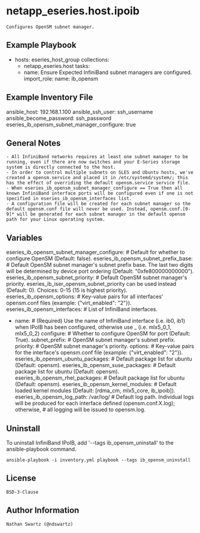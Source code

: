netapp_eseries.host.ipoib
=========
    Configures OpenSM subnet manager.

Example Playbook
----------------
- hosts: eseries_host_group
  collections:
    - netapp_eseries.host
  tasks:
    - name: Ensure Expected InfiniBand subnet managers are configured.
      import_role:
        name: ib_opensm

Example Inventory File
----------------------
ansible_host: 192.168.1.100
ansible_ssh_user: ssh_username
ansible_become_password: ssh_password
eseries_ib_opensm_subnet_manager_configure: true

General Notes
-------------
    - All InfiniBand networks requires at least one subnet manager to be running, even if there are now switches and your E-Series storage system is directly connected to the host.
    - In order to control multiple subnets on SLES and Ubuntu hosts, we've created a opensm.service and placed it in /etc/systemd/system/; this has the effect of overriding the default opensm.service service file.
    - When eseries_ib_opensm_subnet_manager_configure == True then all known InfiniBand interface ports will be configured even if one is not specified in eseries_ib_opensm_interfaces list.
    - A configuration file will be created for each subnet manager so the default opensm.conf file will never be used. Instead, opensm.conf.[0-9]* will be generated for each subnet manager in the default opensm path for your Linux operating system.

Variables
---------
eseries_ib_opensm_subnet_manager_configure:    # Default for whether to configure OpenSM (Default: false).
eseries_ib_opensm_subnet_prefix_base:          # Default OpenSM subnet manager's subnet prefix base. The last two digits will be determined by device port ordering (Default: "0xfe800000000000").
eseries_ib_opensm_subnet_priority:             # Default OpenSM subnet manager's priority. eseries_ib_iser_opensm_subnet_priority can be used instead (Default: 0). Choices: 0-15 (15 is highest priority).
eseries_ib_opensm_options:                     # Key-value pairs for all interfaces' opensm.conf files (example: {"virt_enabled": "2"}).
eseries_ib_opensm_interfaces:                  # List of InfiniBand interfaces.
  - name:                                      # (Required) Use the name of InfiniBand interface (i.e. ib0, ib1) when IPoIB has been configured, otherwise use <DEVICE>_<PORT> (i.e. mlx5_0_1, mlx5_0_2)
    configure:                                 # Whether to configure OpenSM for port (Default: True).
    subnet_prefix:                             # OpenSM subnet manager's subnet prefix.
    priority:                                  # OpenSM subnet manager's priority.
    options:                                   # Key-value pairs for the interface's opensm.conf file (example: {"virt_enabled": "2"}).
eseries_ib_opensm_ubuntu_packages:             # Default package list for ubuntu (Default: opensm).
eseries_ib_opensm_suse_packages:               # Default package list for ubuntu (Default: opensm).
eseries_ib_opensm_rhel_packages:               # Default package list for ubuntu (Default: opensm).
eseries_ib_opensm_kernel_modules:              # Default loaded kernel modules (Default: [rdma_cm, mlx5_core, ib_ipoib]).
eseries_ib_opensm_log_path: /var/log/          # Default log path. Individual logs will be produced for each interface defined (opensm.conf.X.log); otherwise,
                                               #    all logging will be issued to opensm.log.

Uninstall
---------
To uninstall InfiniBand IPoIB, add '--tags ib_opensm_uninstall' to the ansible-playbook command.

    ansible-playbook -i inventory.yml playbook --tags ib_opensm_uninstall

License
-------
    BSD-3-Clause

Author Information
------------------
    Nathan Swartz (@ndswartz)

